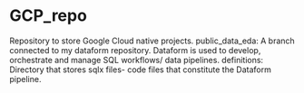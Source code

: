 # GCP_repo
Repository to store Google Cloud native projects.
public_data_eda: A branch connected to my dataform repository. Dataform is used to develop, orchestrate and manage SQL workflows/ data pipelines.
definitions: Directory that stores sqlx files- code files that constitute the Dataform pipeline.
